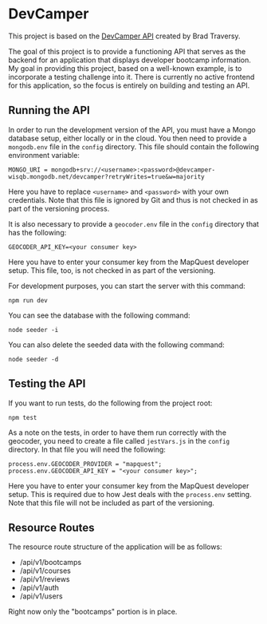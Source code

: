 # DevCamper

This project is based on the [DevCamper API](https://github.com/bradtraversy/devcamper-api) created by Brad Traversy.

The goal of this project is to provide a functioning API that serves as the backend for an application that displays developer bootcamp information. My goal in providing this project, based on a well-known example, is to incorporate a testing challenge into it. There is currently no active frontend for this application, so the focus is entirely on building and testing an API.

## Running the API

In order to run the development version of the API, you must have a Mongo database setup, either locally or in the cloud. You then need to provide a `mongodb.env` file in the `config` directory. This file should contain the following environment variable:

```
MONGO_URI = mongodb+srv://<username>:<password>@devcamper-wisqb.mongodb.net/devcamper?retryWrites=true&w=majority
```

Here you have to replace `<username>` and `<password>` with your own credentials. Note that this file is ignored by Git and thus is not checked in as part of the versioning process.

It is also necessary to provide a `geocoder.env` file in the `config` directory that has the following:

```
GEOCODER_API_KEY=<your consumer key>
```

Here you have to enter your consumer key from the MapQuest developer setup. This file, too, is not checked in as part of the versioning.

For development purposes, you can start the server with this command:

```
npm run dev
```

You can see the database with the following command:

```
node seeder -i
```

You can also delete the seeded data with the following command:

```
node seeder -d
```

## Testing the API

If you want to run tests, do the following from the project root:

```
npm test
```

As a note on the tests, in order to have them run correctly with the geocoder, you need to create a file called `jestVars.js` in the `config` directory. In that file you will need the following:

```
process.env.GEOCODER_PROVIDER = "mapquest";
process.env.GEOCODER_API_KEY = "<your consumer key>";
```

Here you have to enter your consumer key from the MapQuest developer setup. This is required due to how Jest deals with the `process.env` setting. Note that this file will not be included as part of the versioning.

## Resource Routes

The resource route structure of the application will be as follows:

- /api/v1/bootcamps
- /api/v1/courses
- /api/v1/reviews
- /api/v1/auth
- /api/v1/users

Right now only the "bootcamps" portion is in place.
